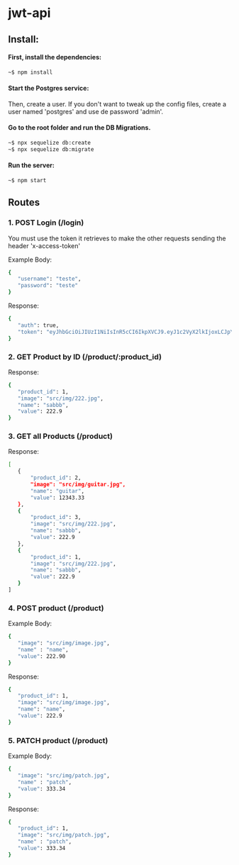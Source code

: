 # jwt-api

## Install:

#### First, install the dependencies:
```bash
~$ npm install
```


#### Start the Postgres service: 
Then, create a user. If you don't want to tweak up the config files, create a user named 'postgres' and use de password 'admin'.

#### Go to the root folder and run the DB Migrations.
 ```bash
~$ npx sequelize db:create
~$ npx sequelize db:migrate
 ```
#### Run the server:
 ```bash
~$ npm start
 ```
 
 ## Routes
 
 ### 1. POST Login (/login)

You must use the token it retrieves to make the other requests sending the header 'x-access-token'
 
 Example Body:
 ```bash
{
    "username": "teste",
    "password": "teste"
}
 ```
  Response:
 ```bash
{
    "auth": true,
    "token": "eyJhbGciOiJIUzI1NiIsInR5cCI6IkpXVCJ9.eyJ1c2VyX2lkIjoxLCJpYXQiOjE2MTEwODI2MTcsImV4cCI6MTYxMTA4MjkxN30.SACMeP7zniVjgl2WJQOLvonCrh_Q9g05Dcm6-GarSYs"
}
 ```
 
  ### 2. GET Product by ID (/product/:product_id)
 
  Response:
 ```bash
{
    "product_id": 1,
    "image": "src/img/222.jpg",
    "name": "sabbb",
    "value": 222.9
}
 ```
 
   ### 3. GET all Products (/product)
 
  Response:
 ```bash
[
    {
        "product_id": 2,
        "image": "src/img/guitar.jpg",
        "name": "guitar",
        "value": 12343.33
    },
    {
        "product_id": 3,
        "image": "src/img/222.jpg",
        "name": "sabbb",
        "value": 222.9
    },
    {
        "product_id": 1,
        "image": "src/img/222.jpg",
        "name": "sabbb",
        "value": 222.9
    }
]
 ```
 
  ### 4. POST product (/product)
  
   Example Body:
 ```bash
{
    "image": "src/img/image.jpg",
    "name" : "name",
    "value": 222.90
}
 ```
  Response:
 ```bash
{
    "product_id": 1,
    "image": "src/img/image.jpg",
    "name": "name",
    "value": 222.9
}
 ```
 
   ### 5. PATCH product (/product)
  
   Example Body:
 ```bash
{
    "image": "src/img/patch.jpg",
    "name" : "patch",
    "value": 333.34
}
 ```
  Response:
 ```bash
{
    "product_id": 1,
    "image": "src/img/patch.jpg",
    "name" : "patch",
    "value": 333.34
}
 ```
  


